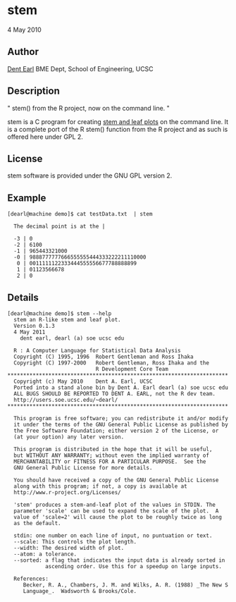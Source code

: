 # stem

4 May 2010

## Author
[Dent Earl](https://github.com/dentearl/)
BME Dept, School of Engineering, UCSC


## Description
" stem() from the R project, now on the command line. "

stem is a C program for creating [stem and leaf plots](http://en.wikipedia.org/wiki/Stemplot)
on the command line. It is 
a complete port of the R stem() function from the R 
project and as such is offered here under GPL 2.

## License
stem software is provided under the GNU GPL version 2.

## Example
    [dearl@machine demo]$ cat testData.txt  | stem
    
      The decimal point is at the |
    
      -3 | 0
      -2 | 6100
      -1 | 965443321000
      -0 | 9888777777666555555444333222211110000
       0 | 0011111122333444555556677788888899
       1 | 01123566678
       2 | 0
    
## Details
    [dearl@machine demo]$ stem --help
      stem an R-like stem and leaf plot.
      Version 0.1.3
      4 May 2011
        dent earl, dearl (a) soe ucsc edu
    
      R : A Computer Language for Statistical Data Analysis               
      Copyright (C) 1995, 1996  Robert Gentleman and Ross Ihaka           
      Copyright (C) 1997-2000   Robert Gentleman, Ross Ihaka and the      
                                R Development Core Team                   
    **********************************************************************
      Copyright (c) May 2010    Dent A. Earl, UCSC                        
      Ported into a stand alone bin by Dent A. Earl dearl (a) soe ucsc edu
      ALL BUGS SHOULD BE REPORTED TO DENT A. EARL, not the R dev team.    
      http://users.soe.ucsc.edu/~dearl/                                   
    **********************************************************************
                                                                          
      This program is free software; you can redistribute it and/or modify
      it under the terms of the GNU General Public License as published by
      the Free Software Foundation; either version 2 of the License, or   
      (at your option) any later version.                                 
                                                                          
      This program is distributed in the hope that it will be useful,     
      but WITHOUT ANY WARRANTY; without even the implied warranty of      
      MERCHANTABILITY or FITNESS FOR A PARTICULAR PURPOSE.  See the       
      GNU General Public License for more details.                        
                                                                          
      You should have received a copy of the GNU General Public License   
      along with this program; if not, a copy is available at             
      http://www.r-project.org/Licenses/                                  
                                                                          
      'stem' produces a stem-and-leaf plot of the values in STDIN. The    
      parameter 'scale' can be used to expand the scale of the plot.  A   
      value of 'scale=2' will cause the plot to be roughly twice as long  
      as the default.                                                     
    
      stdin: one number on each line of input, no puntuation or text.     
      --scale: This controls the plot length.
      --width: The desired width of plot.
      --atom: a tolerance.
      --sorted: a flag that indicates the input data is already sorted in
                ascending order. Use this for a speedup on large inputs.  
    
      References:
         Becker, R. A., Chambers, J. M. and Wilks, A. R. (1988) _The New S
         Language_.  Wadsworth & Brooks/Cole.

